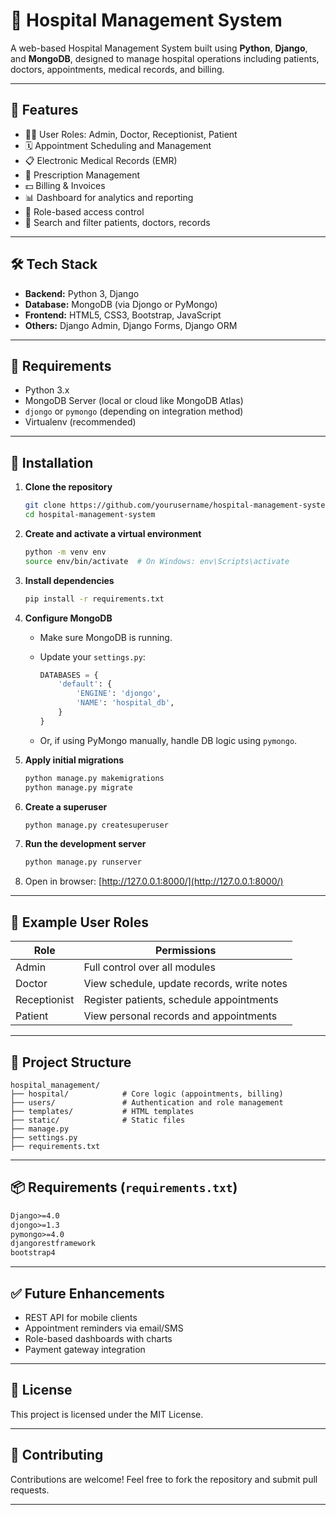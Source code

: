 
# 🏥 Hospital Management System

A web-based Hospital Management System built using **Python**, **Django**, and **MongoDB**, designed to manage hospital operations including patients, doctors, appointments, medical records, and billing.

---

## 🔧 Features

* 👨‍⚕️ User Roles: Admin, Doctor, Receptionist, Patient
* 🗓️ Appointment Scheduling and Management
* 📋 Electronic Medical Records (EMR)
* 💊 Prescription Management
* 💵 Billing & Invoices
* 📊 Dashboard for analytics and reporting
* 🔐 Role-based access control
* 🔎 Search and filter patients, doctors, records

---

## 🛠️ Tech Stack

* **Backend:** Python 3, Django
* **Database:** MongoDB (via Djongo or PyMongo)
* **Frontend:** HTML5, CSS3, Bootstrap, JavaScript
* **Others:** Django Admin, Django Forms, Django ORM

---

## 🧰 Requirements

* Python 3.x
* MongoDB Server (local or cloud like MongoDB Atlas)
* `djongo` or `pymongo` (depending on integration method)
* Virtualenv (recommended)

---

## 🚀 Installation

1. **Clone the repository**

   ```bash
   git clone https://github.com/yourusername/hospital-management-system.git
   cd hospital-management-system
   ```

2. **Create and activate a virtual environment**

   ```bash
   python -m venv env
   source env/bin/activate  # On Windows: env\Scripts\activate
   ```

3. **Install dependencies**

   ```bash
   pip install -r requirements.txt
   ```

4. **Configure MongoDB**

   * Make sure MongoDB is running.
   * Update your `settings.py`:

     ```python
     DATABASES = {
         'default': {
             'ENGINE': 'djongo',
             'NAME': 'hospital_db',
         }
     }
     ```
   * Or, if using PyMongo manually, handle DB logic using `pymongo`.

5. **Apply initial migrations**

   ```bash
   python manage.py makemigrations
   python manage.py migrate
   ```

6. **Create a superuser**

   ```bash
   python manage.py createsuperuser
   ```

7. **Run the development server**

   ```bash
   python manage.py runserver
   ```

8. Open in browser: [http://127.0.0.1:8000/](http://127.0.0.1:8000/)

---

## 🧪 Example User Roles

| Role         | Permissions                                |
| ------------ | ------------------------------------------ |
| Admin        | Full control over all modules              |
| Doctor       | View schedule, update records, write notes |
| Receptionist | Register patients, schedule appointments   |
| Patient      | View personal records and appointments     |

---

## 📁 Project Structure

```
hospital_management/
├── hospital/            # Core logic (appointments, billing)
├── users/               # Authentication and role management
├── templates/           # HTML templates
├── static/              # Static files
├── manage.py
├── settings.py
├── requirements.txt
```

---

## 📦 Requirements (`requirements.txt`)

```txt
Django>=4.0
djongo>=1.3
pymongo>=4.0
djangorestframework
bootstrap4
```

---

## ✅ Future Enhancements

* REST API for mobile clients
* Appointment reminders via email/SMS
* Role-based dashboards with charts
* Payment gateway integration

---

## 📄 License

This project is licensed under the MIT License.

---

## 🤝 Contributing

Contributions are welcome! Feel free to fork the repository and submit pull requests.

---


